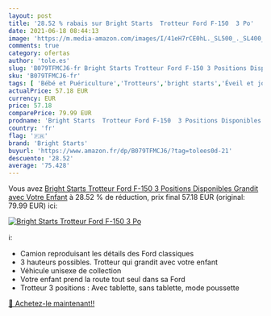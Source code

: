 ```yaml
---
layout: post
title: '28.52 % rabais sur Bright Starts  Trotteur Ford F-150  3 Po'
date: 2021-06-18 08:44:13
image: 'https://m.media-amazon.com/images/I/41eH7rCE0hL._SL500_._SL400_.jpg'
comments: true
category: ofertas
author: 'tole.es'
slug: 'B079TFMCJ6-fr Bright Starts Trotteur Ford F-150 3 Positions Disponibles...'
sku: 'B079TFMCJ6-fr'
tags: [ 'Bébé et Puériculture','Trotteurs','bright starts','Éveil et jouets', ]
actualPrice: 57.18 EUR
currency: EUR
price: 57.18
comparePrice: 79.99 EUR
prodname: 'Bright Starts  Trotteur Ford F-150  3 Positions Disponibles  Grandit avec Votre Enfant'
country: 'fr'
flag: '🇫🇷'
brand: 'Bright Starts'
buyurl: 'https://www.amazon.fr/dp/B079TFMCJ6/?tag=tolees0d-21'
descuento: '28.52'
average: '75.428'
---
```


Vous avez [Bright Starts  Trotteur Ford F-150  3 Positions Disponibles  Grandit avec Votre Enfant](https://www.amazon.fr/dp/B079TFMCJ6/?tag=tolees0d-21)  à  28.52 % de réduction, prix final  57.18 EUR (original: 79.99 EUR) ici:

[![Bright Starts  Trotteur Ford F-150  3 Po](https://m.media-amazon.com/images/I/41eH7rCE0hL._SL500_._SL400_.jpg)](https://www.amazon.fr/dp/B079TFMCJ6/?tag=tolees0d-21)

ℹ️:

- Camion reproduisant les détails des Ford classiques
- 3 hauteurs possibles. Trotteur qui grandit avec votre enfant
- Véhicule unisexe de collection
- Votre enfant prend la route tout seul dans sa Ford
- Trotteur 3 positions : Avec tablette, sans tablette, mode poussette

[🛒 Achetez-le maintenant!!](https://www.amazon.fr/dp/B079TFMCJ6/?tag=tolees0d-21)

